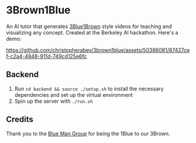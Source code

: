 # 3Brown1Blue

An AI tutor that generates [3Blue1Brown](https://www.youtube.com/channel/UCYO_jab_esuFRV4b17AJtAw) style videos for teaching and visualizing any concept. Created at the Berkeley AI hackathon. Here's a demo:

https://github.com/christopherabey/3brown1blue/assets/50386081/87427cef-c2a4-4848-911d-749cd125e6fc

## Backend

1. Run `cd backend && source ./setup.sh` to install the necessary dependencies and set up the virtual environment
2. Spin up the server with `./run.sh`

## Credits

Thank you to the [Blue Man Group](https://www.youtube.com/@bluemangroup) for being the 1Blue to our 3Brown.
